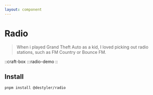 ```yaml
---
layout: component
---
```


# Radio

> When i played Grand Theft Auto as a kid, I loved picking out radio stations, such as FM Country or Bounce FM.

::craft-box
:::radio-demo
::

## Install

```bash
pnpm install @destyler/radio
```
